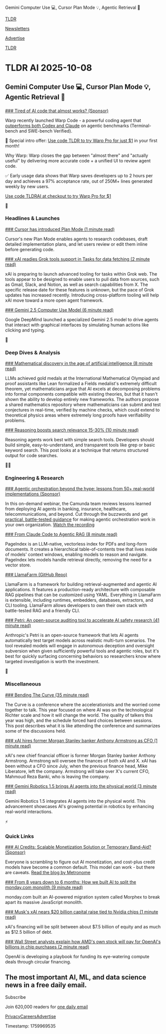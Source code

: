Gemini Computer Use 💻, Cursor Plan Mode 💡, Agentic Retrieval 🤖

[TLDR](/)

[Newsletters](/newsletters)

[Advertise](https://advertise.tldr.tech/)

[TLDR](/)

# TLDR AI 2025-10-08

## Gemini Computer Use 💻, Cursor Plan Mode 💡, Agentic Retrieval 🤖

### 

[### Tired of AI code that almost works? (Sponsor)](https://www.warp.dev/code?utm_source=publications&amp;utm_medium=newsletter&amp;utm_campaign=warp_code_10_8_primary&amp;utm_content=tldr_ai)

Warp recently launched Warp Code - a powerful coding agent that [outperforms both Codex and Claude](https://www.warp.dev/code?utm_source=publications&utm_medium=newsletter&utm_campaign=warp_code_10_8_primary&utm_content=tldr_ai) on agentic benchmarks (Terminal-bench and SWE-bench Verified).

🎁 Special intro offer: [Use code TLDR to try Warp Pro for just $1](https://www.warp.dev/code?utm_source=publications&utm_medium=newsletter&utm_campaign=warp_code_10_8_primary&utm_content=tldr_ai) in your first month!

Why Warp: Warp closes the gap between "almost there" and "actually useful" by delivering more accurate code + a unified UI to review agent code.

✅ Early usage data shows that Warp saves developers up to 2 hours per day and achieves a 97% acceptance rate, out of 250M+ lines generated weekly by new users.

[Use code TLDRAI at checkout to try Warp Pro for $1](https://www.warp.dev/code?utm_source=publications&utm_medium=newsletter&utm_campaign=warp_code_10_8_primary&utm_content=tldr_ai)

🚀

### Headlines & Launches

[### Cursor has introduced Plan Mode (1 minute read)](https://cursor.com/blog/plan-mode?utm_source=tldrai)

Cursor's new Plan Mode enables agents to research codebases, draft detailed implementation plans, and let users review or edit them inline before generating code.

[### xAI readies Grok tools support in Tasks for data fetching (2 minute read)](https://www.testingcatalog.com/xai-readies-grok-tools-support-in-tasks-for-data-fetching/?utm_source=tldrai)

xAI is preparing to launch advanced tooling for tasks within Grok web. The tools appear to be designed to enable users to pull data from sources, such as Gmail, Slack, and Notion, as well as search capabilities from X. The specific release date for these features is unknown, but the pace of Grok updates has increased recently. Introducing cross-platform tooling will help xAI move toward a more open agent framework.

[### Gemini 2.5 Computer Use Model (6 minute read)](https://blog.google/technology/google-deepmind/gemini-computer-use-model/?utm_source=tldrai)

Google DeepMind launched a specialized Gemini 2.5 model to drive agents that interact with graphical interfaces by simulating human actions like clicking and typing.

🧠

### Deep Dives & Analysis

[### Mathematical discovery in the age of artificial intelligence (8 minute read)](https://uva.theopenscholar.com/files/ken-ono/files/documents/naturephysics.pdf?utm_source=tldrai)

LLMs achieved gold medals at the International Mathematical Olympiad and proof assistants like Lean formalized a Fields medalist's extremely difficult theorem, yet mathematicians argue that AI excels at decomposing problems into formal components compatible with existing theories, but that it hasn't shown the ability to develop entirely new frameworks. The authors propose a shared mathematics repository where mathematicians can submit and test conjectures in real-time, verified by machine checks, which could extend to theoretical physics areas where extremely long proofs have verifiability problems.

[### Reasoning boosts search relevance 15-30% (10 minute read)](https://softwaredoug.com/blog/2025/10/06/how-much-does-reasoning-improve-search-quality?utm_source=tldrai)

Reasoning agents work best with simple search tools. Developers should build simple, easy-to-understand, and transparent tools like grep or basic keyword search. This post looks at a technique that returns structured output for code searches.

👨‍💻

### Engineering & Research

[### Agentic orchestration beyond the hype: lessons from 50+ real-world implementations (Sponsor)](https://page.camunda.com/webinar-making-agentic-orchestration-work-for-your-business?utm_medium=paid_leadgen&amp;utm_source=tldr&amp;utm_campaign=Webinar.MakingAgenticOrchestrationWorkforYourBusiness.25Q3.Sep.EN&amp;utm_content=oct_ai_newsletter)

In this on-demand webinar, the Camunda team reviews lessons learned from deploying AI agents in banking, insurance, healthcare, telecommunications, and beyond. Cut through the buzzwords and get [practical, battle-tested guidance](https://page.camunda.com/webinar-making-agentic-orchestration-work-for-your-business?utm_medium=paid_leadgen&utm_source=tldr&utm_campaign=Webinar.MakingAgenticOrchestrationWorkforYourBusiness.25Q3.Sep.EN&utm_content=oct_ai_newsletter) for making agentic orchestration work in your own organization. [Watch the recording](https://page.camunda.com/webinar-making-agentic-orchestration-work-for-your-business?utm_medium=paid_leadgen&utm_source=tldr&utm_campaign=Webinar.MakingAgenticOrchestrationWorkforYourBusiness.25Q3.Sep.EN&utm_content=oct_ai_newsletter)

[### From Claude Code to Agentic RAG (8 minute read)](https://vectifyai.notion.site/agentic-retrieval?utm_source=tldrai)

PageIndex is an LLM-native, vectorless index for PDFs and long-form documents. It creates a hierarchical table-of-contents tree that lives inside of models' context windows, enabling models to reason and navigate. PageIndex lets models handle retrieval directly, removing the need for a vector store.

[### LlamaFarm (GitHub Repo)](https://github.com/llama-farm/llamafarm?utm_source=tldrai)

LlamaFarm is a framework for building retrieval-augmented and agentic AI applications. It features a production-ready architecture with composable RAG pipelines that can be customized using YAML. Everything in LlamaFarm is extensible, including runtimes, embedders, databases, extractors, and CLI tooling. LlamaFarm allows developers to own their own stack with battle-tested RAG and a friendly CLI.

[### Petri: An open-source auditing tool to accelerate AI safety research (41 minute read)](https://alignment.anthropic.com/2025/petri/?utm_source=tldrai)

Anthropic's Petri is an open-source framework that lets AI agents automatically test target models across realistic multi-turn scenarios. The tool revealed models will engage in autonomous deception and oversight subversion when given sufficiently powerful tools and agentic roles, but it's best for quickly surfacing concerning behaviors so researchers know where targeted investigation is worth the investment.

🎁

### Miscellaneous

[### Bending The Curve (35 minute read)](https://thezvi.substack.com/p/bending-the-curve?utm_source=tldrai)

The Curve is a conference where the accelerationists and the worried come together to talk. This year focused on where AI was on the technological Richter scale and how it will change the world. The quality of talkers this year was high, and the schedule forced hard choices between sessions. This post describes what it is like attending the conference and summarizes some of the discussions held.

[### xAI hires former Morgan Stanley banker Anthony Armstrong as CFO (1 minute read)](https://techcrunch.com/2025/10/07/xai-hires-former-morgan-stanley-banker-anthony-armstrong-as-cfo/?utm_source=tldrai)

xAI's new chief financial officer is former Morgan Stanley banker Anthony Armstrong. Armstrong will oversee the finances of both xAI and X. xAI has been without a CFO since July, when the previous finance head, Mike Liberatore, left the company. Armstrong will take over X's current CFO, Mahmoud Reza Banki, who is leaving the company.

[### Gemini Robotics 1.5 brings AI agents into the physical world (3 minute read)](https://deepmind.google/discover/blog/gemini-robotics-15-brings-ai-agents-into-the-physical-world/?utm_source=tldrai)

Gemini Robotics 1.5 integrates AI agents into the physical world. This advancement showcases AI's growing potential in robotics by enhancing real-world interactions.

⚡️

### Quick Links

[### AI Credits: Scalable Monetization Solution or Temporary Band-Aid? (Sponsor)](https://metronome.com/blog/the-rise-of-ai-credits-why-cost-plus-credit-models-work-until-they-dont?utm_campaign=hybrid-pricing&amp;utm_medium=newsletter&amp;utm_source=tldr-ai&amp;utm_content=quick-links)

Everyone is scrambling to figure out AI monetization, and cost-plus credit models have become a common default. This model can work - but there are caveats. [Read the blog by Metronome](https://metronome.com/blog/the-rise-of-ai-credits-why-cost-plus-credit-models-work-until-they-dont?utm_campaign=hybrid-pricing&utm_medium=newsletter&utm_source=tldr-ai&utm_content=quick-links)

[### From 8 years down to 6 months: How we built AI to split the monday.com monolith (9 minute read)](https://engineering.monday.com/from-8-years-down-to-6-months-how-we-built-ai-to-split-the-monday-com-monolith/?utm_source=tldrai)

monday.com built an AI-powered migration system called Morphex to break apart its massive JavaScript monolith.

[### Musk's xAI nears $20 billion capital raise tied to Nvidia chips (1 minute read)](https://finance.yahoo.com/news/musks-xai-nears-20-billion-232913241.html?utm_source=tldrai)

xAI's financing will be split between about $7.5 billion of equity and as much as $12.5 billion of debt.

[### Wall Street analysts explain how AMD's own stock will pay for OpenAI's billions in chip purchases (2 minute read)](https://techcrunch.com/2025/10/07/wall-street-analysts-explain-how-amds-own-stock-will-pay-for-openais-billions-in-chip-purchases/?utm_source=tldrai)

OpenAI is developing a playbook for funding its eye-watering compute deals through circular financing.

## The most important AI, ML, and data science news in a free daily email.

Subscribe

Join 620,000 readers for [one daily email](/api/latest/ai)

[Privacy](/privacy)[Careers](https://jobs.ashbyhq.com/tldr.tech)[Advertise](/ai/advertise)

Timestamp: 1759969535
